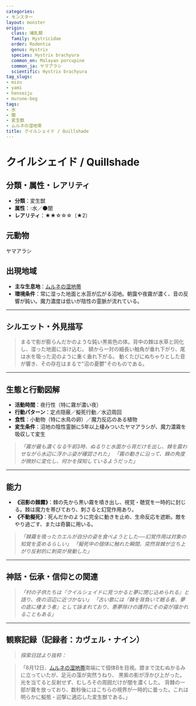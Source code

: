 ```yaml
---
categories:
- モンスター
layout: monster
origin:
  class: 哺乳類
  family: Hystricidae
  order: Rodentia
  genus: Hystrix
  species: Hystrix brachyura
  common_en: Malayan porcupine
  common_ja: ヤマアラシ
  scientific: Hystrix brachyura
tag_slugs:
- mizu
- yami
- henseiju
- murune-bog
tags:
- 水
- 闇
- 変生獣
- ムルネの湿地帯
title: クイルシェイド / Quillshade
---
```


# クイルシェイド / Quillshade

## 分類・属性・レアリティ

* **分類**：変生獣
* **属性**：💧水／🌑闇
* **レアリティ**：★★☆☆☆（★2）

## 元動物
ヤマアラシ

## 出現地域

* **主な生息地**：[ムルネの湿地帯](../place/murune_bog.md)
* **環境条件**：常に湿った地面と水苔が広がる沼地。朝靄や夜霧が濃く、音の反響が鈍い。魔力濃度は低いが陰性の霊脈が流れている。

---

## シルエット・外見描写

> まるで影が膨らんだかのような鈍い黒紫色の体。背中の棘は水草と同化し、湿った地面に溶け込む。
> 額から一対の細長い触角が垂れ下がり、尾は水を吸った泥のように重く垂れ下がる。
> 動くたびにぬちゃりとした音が響き、その存在はまるで"沼の憂鬱"そのものである。

---

## 生態と行動図解

* **活動時間**：夜行性（特に霧が濃い夜）
* **行動パターン**：定点隠蔽／擬死行動／水辺周回
* **食性**：小動物（特に水鳥の卵）／魔力反応のある植物
* **変生条件**：沼地の陰性霊脈に5年以上棲みついたヤマアラシが、魔力濃霧を吸収して変生

> *「霧が最も濃くなる午前3時、ぬるりと水面から背だけを出し、棘を震わせながら水辺に浮かぶ姿が確認された」*
> *「霧の動きに沿って、棘の角度が微妙に変化し、何かを探知しているようだった」*

---

## 能力

* **《沼影の棘霧》**：棘の先から黒い霧を噴き出し、視覚・聴覚を一時的に封じる。棘は魔力を帯びており、刺さると幻覚作用あり。
* **《不動擬死》**：死んだかのように完全に動きを止め、生命反応を遮断。敵をやり過ごす、または奇襲に用いる。

> *「棘霧を吸ったカエルが自分の姿を食べようとした──幻覚作用は対象の知覚を歪めるらしい」*
> *「擬死中の個体に触れた瞬間、突然背棘が立ち上がり反射的に刺突が発動した」*

---

## 神話・伝承・信仰との関連

> *「村の子供たちは『クイルシェイドに見つかると夢に閉じ込められる』と語り、夜の沼辺に近づかない」*
> *「古い歌には『棘を背負いて眠る者、夢の底に棲まう者』として詠まれており、悪夢除けの護符にその姿が描かれることもある」*

---

## 観察記録（記録者：カヴェル・ナイン）

> *探索日誌より抜粋：*

> 「8月12日、[ムルネの湿地帯](../place/murune_bog.md)南端にて個体Bを目視。膝まで沈むぬかるみに立っていたが、足元の藻が突然うねり、
> 黒紫の影が浮かび上がった。光を当てると反射せず、むしろその周囲だけが闇を濃くした。
> 背棘の一部が霧を放っており、数秒後にはこちらの視界が一時的に曇った。これは明らかに擬態・迎撃に適応した変生獣である。」